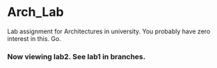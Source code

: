 Arch_Lab
======

Lab assignment for Architectures in university. You probably have zero interest in this. Go.

### Now viewing lab2. See lab1 in branches.
